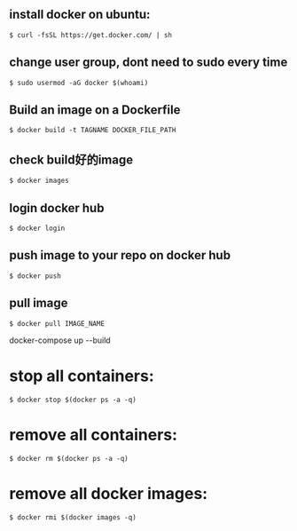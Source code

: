 ## install docker on ubuntu: 
`$ curl -fsSL https://get.docker.com/ | sh`
## change user group, dont need to sudo every time
`$ sudo usermod -aG docker $(whoami)`
## Build an image on a Dockerfile
`$ docker build -t TAGNAME DOCKER_FILE_PATH`
## check build好的image
`$ docker images`
## login docker hub
`$ docker login`
## push image to your repo on docker hub
`$ docker push`
## pull image
`$ docker pull IMAGE_NAME`

docker-compose up --build
# stop all containers:       
`$ docker stop $(docker ps -a -q)`

# remove all containers:     
`$ docker rm $(docker ps -a -q)`

# remove all docker images:  
`$ docker rmi $(docker images -q)`
